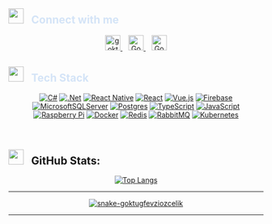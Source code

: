 <h2 align="left" style="color:#D4E4F7"><img src="https://media.giphy.com/media/v1.Y2lkPTc5MGI3NjExeTk1dTd4NmQ0enJvdXUxcG14MGI1bjJvcTR4YWZqZ3NicGlhZ2dqeiZlcD12MV9pbnRlcm5hbF9naWZfYnlfaWQmY3Q9cw/JQqNiVhYXanL4yEw1Y/giphy.gif" width="30" height="30" style="margin-right: 10px;"> Connect with me</h2>
<div align="center">
  <a href="mailto:goktugfevziozcelik@gmail.com">
    <img src="https://upload.wikimedia.org/wikipedia/commons/4/4e/Gmail_Icon.png" alt="goktugfevziozcelik@gmail.com" height="30" width="30"/>
  </a>&nbsp;&nbsp;
    <a href="https://www.instagram.com/goktug.fevzi/" target="blank" rel=”noopener”>
    <img src="https://upload.wikimedia.org/wikipedia/commons/thumb/e/e7/Instagram_logo_2016.svg/1200px-Instagram_logo_2016.svg.png" alt="Goktug_Fevzi" height="30" width="30" />
  </a>&nbsp;&nbsp;
  <a href="https://www.linkedin.com/in/goktugfevziozcelik/" target="blank" rel=”noopener”>
    <img src="https://content.linkedin.com/content/dam/me/business/en-us/amp/brand-site/v2/bg/LI-Bug.svg.original.svg" alt="Goktug_Fevzi" height="30" width="30" />
  </a>

</div>

<h2 align="left" style="color:#D4E4F7"><img src="https://media.giphy.com/media/HCwnYWnMgLZUW1BtP2/giphy.gif" width="30" height="30" style="margin-right: 10px;"> Tech Stack</h2>
<div align="center">

[![C#](https://img.shields.io/badge/c%23-%23239120.svg?style=for-the-badge&logo=c-sharp&logoColor=white)](https://goktugfevziozcelik.com)
[![.Net](https://img.shields.io/badge/.NET-5C2D91?style=for-the-badge&logo=.net&logoColor=white)](https://goktugfevziozcelik.com)
[![React Native](https://img.shields.io/badge/react_native-%2320232a.svg?style=for-the-badge&logo=react&logoColor=%2361DAFB)](https://goktugfevziozcelik.com)
[![React](https://img.shields.io/badge/react-%2320232a.svg?style=for-the-badge&logo=react&logoColor=%2361DAFB)](https://goktugfevziozcelik.com)
[![Vue.js](https://img.shields.io/badge/vuejs-%2335495e.svg?style=for-the-badge&logo=vuedotjs&logoColor=%234FC08D)](https://goktugfevziozcelik.com)
[![Firebase](https://img.shields.io/badge/firebase-%23039BE5.svg?style=for-the-badge&logo=firebase)](https://goktugfevziozcelik.com)
[![MicrosoftSQLServer](https://img.shields.io/badge/Microsoft%20SQL%20Sever-CC2927?style=for-the-badge&logo=microsoft%20sql%20server&logoColor=white)](https://goktugfevziozcelik.com)
[![Postgres](https://img.shields.io/badge/postgres-%23316192.svg?style=for-the-badge&logo=postgresql&logoColor=white)](https://goktugfevziozcelik.com)
[![TypeScript](https://img.shields.io/badge/typescript-%23007ACC.svg?style=for-the-badge&logo=typescript&logoColor=white)](https://goktugfevziozcelik.com)
[![JavaScript](https://img.shields.io/badge/javascript-%23323330.svg?style=for-the-badge&logo=javascript&logoColor=%23F7DF1E)](https://goktugfevziozcelik.com)
[![Raspberry Pi](https://img.shields.io/badge/-RaspberryPi-C51A4A?style=for-the-badge&logo=Raspberry-Pi)](https://goktugfevziozcelik.com)
[![Docker](https://img.shields.io/badge/docker-%230db7ed.svg?style=for-the-badge&logo=docker&logoColor=white)](https://goktugfevziozcelik.com)
[![Redis](https://img.shields.io/badge/redis-%23DC382D.svg?style=for-the-badge&logo=redis&logoColor=white)](https://goktugfevziozcelik.com)
[![RabbitMQ](https://img.shields.io/badge/rabbitmq-%23FF6600.svg?style=for-the-badge&logo=rabbitmq&logoColor=white)](https://goktugfevziozcelik.com)
[![Kubernetes](https://img.shields.io/badge/kubernetes-%23326ce5.svg?style=for-the-badge&logo=kubernetes&logoColor=white)](https://goktugfevziozcelik.com)

</div>


</br>

<h2 align="left"><img src="https://media.giphy.com/media/iY8CRBdQXODJSCERIr/giphy.gif" width="30" height="30" style="margin-right: 10px;"> GitHub Stats:</h2>
<div align="center">

[![Top Langs](https://github-readme-stats.vercel.app/api/top-langs/?username=goktugfevzi&theme=dracula&layout=donut)](https://goktugfevziozcelik.com)

</div>
<hr>
<div align="center">

[![snake-goktugfevziozcelik](https://user-images.githubusercontent.com/64567701/234678577-c1c03bcd-a42f-40f7-b170-f1ffc25b1204.svg)](https://goktugfevziozcelik.com)

</div>

<hr>
